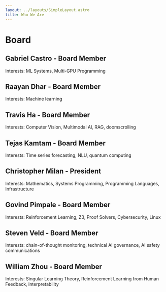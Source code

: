 ```yaml
---
layout: ../layouts/SimpleLayout.astro
title: Who We Are
---
```


# Board

## Gabriel Castro - Board Member

Interests: ML Systems, Multi-GPU Programming

## Raayan Dhar - Board Member

Interests: Machine learning

## Travis Ha - Board Member

Interests: Computer Vision, Multimodal AI, RAG, doomscrolling

## Tejas Kamtam - Board Member

Interests: Time series forecasting, NLU, quantum computing

## Christopher Milan - President

Interests: Mathematics, Systems Programming, Programming Languages, Infrastructure

## Govind Pimpale - Board Member

Interests: Reinforcement Learning, Z3, Proof Solvers, Cybersecurity, Linux

## Steven Veld - Board Member

Interests: chain-of-thought monitoring, technical AI governance, AI safety communications

## William Zhou - Board Member

Interests: Singular Learning Theory, Reinforcement Learning from Human Feedback, interpretability
